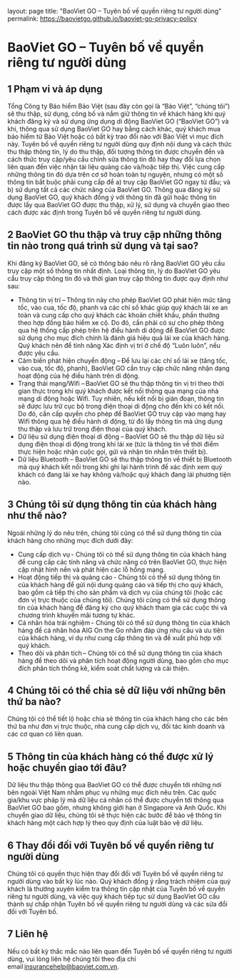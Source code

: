 layout: page
title: "BaoViet GO – Tuyên bố về quyền riêng tư người dùng"
permalink: https://baovietgo.github.io/baoviet-go-privacy-policy

# BaoViet GO – Tuyên bố về quyền riêng tư người dùng

## 1 Phạm vi và áp dụng
Tổng Công ty Bảo hiểm Bảo Việt (sau đây còn gọi là “Bảo Việt”, “chúng tôi”) sẽ thu thập, sử dụng, công bố và nắm giữ thông tin về khách hàng khi quý khách đăng ký và sử dụng ứng dụng di động BaoViet GO (“BaoViet GO”) và khi, thông qua sử dụng BaoViet GO hay bằng cách khác, quý khách mua bảo hiểm từ Bảo Việt hoặc có bất kỳ trao đổi nào với Bảo Việt vì mục đích này. 
Tuyên bố về quyền riêng tư người dùng quy định nội dung và cách thức thu thập thông tin, lý do thu thập, đối tượng thông tin được chuyển đến và cách thức truy cập/yêu cầu chỉnh sửa thông tin đó hay thay đổi lựa chọn liên quan đến việc nhận tài liệu quảng cáo và/hoặc tiếp thị. Việc cung cấp những thông tin đó dựa trên cơ sở hoàn toàn tự nguyện, nhưng có một số thông tin bắt buộc phải cung cấp để a) truy cập BaoViet GO ngay từ đầu; và b) sử dụng tất cả các chức năng của BaoViet GO. 
Thông qua đăng ký sử dụng BaoViet GO, quý khách đồng ý với thông tin đã gửi hoặc thông tin được lấy qua BaoViet GO được thu thập, xử lý, sử dụng và chuyển giao theo cách được xác định trong Tuyên bố về quyền riêng tư người dùng. 
  
## 2 BaoViet GO thu thập và truy cập những thông tin nào trong quá trình sử dụng và tại sao?
Khi đăng ký BaoViet GO, sẽ có thông báo nêu rõ rằng BaoViet GO yêu cầu truy cập một số thông tin nhất định. Loại thông tin, lý do BaoViet GO yêu cầu truy cập thông tin đó và thời gian truy cập thông tin được quy định như sau: 
- Thông tin vị trí – Thông tin này cho phép BaoViet GO phát hiện mức tăng tốc, vào cua, tốc độ, phanh và các chỉ số khác giúp quý khách lái xe an toàn và cung cấp cho quý khách các khoản chiết khấu, phần thưởng theo hợp đồng bảo hiểm xe cộ. Do đó, cần phải có sự cho phép thông qua hệ thống cấp phép trên hệ điều hành di dộng để BaoViet GO được sử dụng cho mục đích chính là đánh giá hiệu quả lái xe của khách hàng. Quý khách nên để tính năng Xác định vị trí ở chế độ “Luôn luôn”, nếu được yêu cầu. 
- Cảm biến phát hiện chuyển động – Để lưu lại các chỉ số lái xe (tăng tốc, vào cua, tốc độ, phanh), BaoViet GO cần truy cập chức năng nhận dạng hoạt động của hệ điều hành trên di động.  
- Trạng thái mạng/Wifi – BaoViet GO sẽ thu thập thông tin vị trí theo thời gian thực trong khi quý khách được kết nối thông qua mạng của nhà mạng di động hoặc Wifi. Tuy nhiên, nếu kết nối bị gián đoạn, thông tin sẽ được lưu trữ cục bộ trong điện thoại di động cho đến khi có kết nối. Do đó, cần cấp quyền cho phép để BaoViet GO truy cập vào mạng hay Wifi thông qua hệ điều hành di động, từ đó lấy thông tin mà ứng dụng thu thập và lưu trữ trong điện thoại của quý khách. 
- Dữ liệu sử dụng điện thoại di động – BaoViet GO sẽ thu thập dữ liệu sử dụng điện thoại di động trong khi lái xe (tức là thông tin về thời điểm thực hiện hoặc nhận cuộc gọi, gửi và nhận tin nhắn trên thiết bị). 
- Dữ liệu Bluetooth – BaoViet GO sẽ thu thập thông tin về thiết bị Bluetooth mà quý khách kết nối trong khi ghi lại hành trình để xác định xem quý khách có đang lái xe hay không và/hoặc quý khách đang lái phương tiện nào.
  
## 3 Chúng tôi sử dụng thông tin của khách hàng như thế nào?
Ngoài những lý do nêu trên, chúng tôi cũng có thể sử dụng thông tin của khách hàng cho những mục đích dưới đây: 
- Cung cấp dịch vụ - Chúng tôi có thể sử dụng thông tin của khách hàng để cung cấp các tính năng và chức năng có trên BaoViet GO, thực hiện cập nhật hình nền và phát hiện các lỗ hổng mạng. 
- Hoạt động tiếp thị và quảng cáo - Chúng tôi có thể sử dụng thông tin của khách hàng để gửi nội dung quảng cáo và tiếp thị cho quý khách, bao gồm cả tiếp thị cho sản phẩm và dịch vụ của chúng tôi (hoặc các đơn vị trực thuộc của chúng tôi). Chúng tôi cũng có thể sử dụng thông tin của khách hàng để đăng ký cho quý khách tham gia các cuộc thi và chương trình khuyến mãi tương tự khác. 
- Cá nhân hóa trải nghiệm - Chúng tôi có thể sử dụng thông tin của khách hàng để cá nhân hóa AIG On the Go nhằm đáp ứng nhu cầu và ưu tiên của khách hàng, ví dụ như cung cấp thông tin và đề xuất phù hợp với quý khách. 
- Theo dõi và phân tích – Chúng tôi có thể sử dụng thông tin của khách hàng để theo dõi và phân tích hoạt động người dùng, bao gồm cho mục đích phân tích thống kê, kiểm soát chất lượng và cải thiện. 
 
## 4 Chúng tôi có thể chia sẻ dữ liệu với những bên thứ ba nào?
Chúng tôi có thể tiết lộ hoặc chia sẻ thông tin của khách hàng cho các bên thứ ba như đơn vị trực thuộc, nhà cung cấp dịch vụ, đối tác kinh doanh và các cơ quan có liên quan.
 
## 5 Thông tin của khách hàng có thể được xử lý hoặc chuyển giao tới đâu?
Dữ liệu thu thập thông qua BaoViet GO có thể được chuyển tới những nơi bên ngoài Việt Nam nhằm phục vụ những mục đích nêu trên. Các quốc gia/khu vực pháp lý mà dữ liệu cá nhân có thể được chuyển tới thông qua BaoViet GO bao gồm, nhưng không giới hạn ở Singapore và Anh Quốc. 
Khi chuyển giao dữ liệu, chúng tôi sẽ thực hiện các bước để bảo vệ thông tin khách hàng một cách hợp lý theo quy định của luật bảo vệ dữ liệu.

## 6 Thay đổi đối với Tuyên bố về quyền riêng tư người dùng
Chúng tôi có quyền thực hiện thay đổi đối với Tuyên bố về quyền riêng tư người dùng vào bất kỳ lúc nào. Quý khách đồng ý rằng trách nhiệm của quý khách là thường xuyên kiểm tra thông tin cập nhật của Tuyên bố về quyền riêng tư người dùng, và việc quý khách tiếp tục sử dụng BaoViet GO cấu thành sự chấp nhận Tuyên bố về quyền riêng tư người dùng và các sửa đổi đối với Tuyên bố.

## 7	Liên hệ
Nếu có bất kỳ thắc mắc nào liên quan đến Tuyên bố về quyền riêng tư người dùng, vui lòng liên hệ chúng tôi theo địa chỉ email insurancehelp@baoviet.com.vn.
